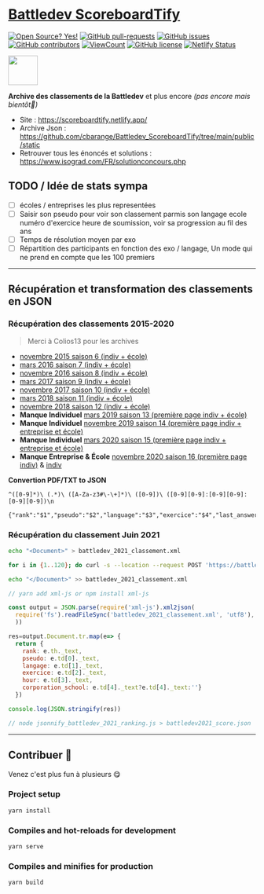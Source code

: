 # [Battledev ScoreboardTify](https://scoreboardtify.netlify.app/)
[![Open Source? Yes!](https://badgen.net/badge/Open%20Source%20%3F/Yes%21/blue?icon=github)](https://github.com/cbarange/Battledev_ScoreboardTify)
[![GitHub pull-requests](https://img.shields.io/github/issues-pr/cbarange/Battledev_ScoreboardTify)](https://GitHub.com/cbarange/Battledev_ScoreboardTify/pulls)
[![GitHub issues](https://img.shields.io/github/issues/cbarange/Battledev_ScoreboardTify)](https://GitHub.com/cbarange/Battledev_ScoreboardTify/issues/)
[![GitHub contributors](https://img.shields.io/github/contributors/cbarange/Battledev_ScoreboardTify)](https://GitHub.com/cbarange/Battledev_ScoreboardTify/contributors/)
[![ViewCount](https://views.whatilearened.today/views/github/cbarange/Battledev_ScoreboardTify.svg)](https://views.whatilearened.today/views/github/cbarange/Battledev_ScoreboardTify.svg)
[![GitHub license](https://img.shields.io/github/license/cbarange/Battledev_ScoreboardTify)](https://github.com/cbarange/Battledev_ScoreboardTify/blob/master/LICENSE)
[![Netlify Status](https://api.netlify.com/api/v1/badges/1cf5efd4-bc30-4217-8306-6cc6d27cb57e/deploy-status)](https://app.netlify.com/sites/scoreboardtify/deploys)

<img alt="" src="https://raw.github.com/cbarange/Battledev_ScoreboardTify/master/public/static/logo.jpg" height="60px" /> 

**Archive des classements de la Battledev** et plus encore *(pas encore mais bientôt🙂)* 

* Site : https://scoreboardtify.netlify.app/
* Archive Json : https://github.com/cbarange/Battledev_ScoreboardTify/tree/main/public/static
* Retrouver tous les énoncés et solutions : https://www.isograd.com/FR/solutionconcours.php

## TODO / Idée de stats sympa

* [ ] écoles / entreprises les plus representées
* [ ] Saisir son pseudo pour voir son classement parmis son langage ecole numéro d'exercice heure de soumission, voir sa progression au fil des ans
* [ ] Temps de résolution moyen par exo
* [ ] Répartition des participants en fonction des exo / langage, Un mode qui ne prend en compte que les 100 premiers

---
## Récupération et transformation des classements en JSON

### Récupération des classements 2015-2020

> Merci à Colios13 pour les archives

* [novembre 2015 saison 6 (indiv + école)](https://www.blogdumoderateur.com/battle-dev-tous-les-resultats/)
* [mars 2016 saison 7 (indiv + école)](https://www.blogdumoderateur.com/resultats-battledev-mars-2016/)
* [novembre 2016 saison 8 (indiv + école)](https://www.blogdumoderateur.com/resultats-battledev-novembre-2016/)
* [mars 2017 saison 9 (indiv + école)](https://web.archive.org/web/20170517042207/http://battledev.blogdumoderateur.com/classement-battledev-mars-2017-saison-9.pdf)
* [novembre 2017 saison 10 (indiv + école)](https://www.blogdumoderateur.com/resultats-battledev-novembre-2017/)
* [mars 2018 saison 11 (indiv + école)](https://www.blogdumoderateur.com/resultats-battledev-mars-2018/)
* [novembre 2018 saison 12 (indiv + école)](https://www.blogdumoderateur.com/resultats-battledev-novembre-2018/)
* **Manque Individuel** [mars 2019 saison 13 (première page indiv + école)](https://web.archive.org/web/20190831145339/https://battledev.blogdumoderateur.com/#resultats)
* **Manque Individuel** [novembre 2019 saison 14 (première page indiv + entreprise et école)](https://web.archive.org/web/20191210085034/https://battledev.blogdumoderateur.com/) 
* **Manque Individuel** [mars 2020 saison 15 (première page indiv + entreprise et école)](https://web.archive.org/web/20200804133527/https://battledev.blogdumoderateur.com/)
* **Manque Entreprise & École** [novembre 2020 saison 16 (première page indiv)](https://web.archive.org/web/20210118190916/https://battledev.blogdumoderateur.com/) & [indiv](https://github.com/PerthuisQuentin/battle-dev/blob/main/edition-16/ranking.json)

**Convertion PDF/TXT to JSON**
```regex
^([0-9]*)\ (.*)\ ([A-Za-z3#\-\+]*)\ ([0-9])\ ([0-9][0-9]:[0-9][0-9]:[0-9][0-9])\n

{"rank":"$1","pseudo":"$2","language":"$3","exercice":"$4","last_answer_time":"$5","company_school":""},\n
```

###  Récupération du classement Juin 2021
```bash
echo "<Document>" > battledev_2021_classement.xml

for i in {1..120}; do curl -s --location --request POST 'https://battledev.blogdumoderateur.com/table_general.php' --form 'type="json"' --form 'rang="asc"' --form "page=$i" | jq -r ".table_tbody" >> battledev_2021_classement.xml; done

echo "</Document>" >> battledev_2021_classement.xml
```

```js
// yarn add xml-js or npm install xml-js

const output = JSON.parse(require('xml-js').xml2json(
  require('fs').readFileSync('battledev_2021_classement.xml', 'utf8'), {compact: true, spaces: 4}
  ))

res=output.Document.tr.map(e=> { 
  return {
    rank: e.th._text, 
    pseudo: e.td[0]._text,
    langage: e.td[1]._text,
    exercice: e.td[2]._text,
    hour: e.td[3]._text,
    corporation_school: e.td[4]._text?e.td[4]._text:''}
  })

console.log(JSON.stringify(res))

// node jsonnify_battledev_2021_ranking.js > battledev2021_score.json
```

---
## Contribuer 👏

Venez c'est plus fun à plusieurs 😋

### Project setup
```
yarn install
```

### Compiles and hot-reloads for development
```
yarn serve
```

### Compiles and minifies for production
```
yarn build
```

